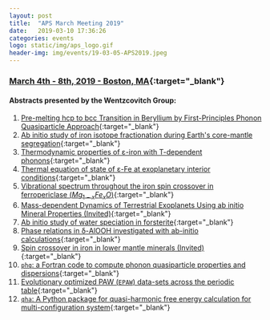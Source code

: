 ```yaml
---
layout: post
title:  "APS March Meeting 2019"
date:   2019-03-10 17:36:26
categories: events
logo: static/img/aps_logo.gif
header-img: img/events/19-03-05-APS2019.jpeg
---
```


### [March 4th - 8th, 2019 - Boston, MA](https://www.aps.org/meetings/meeting.cfm?name=MAR19){:target="_blank"}

#### Abstracts presented by the Wentzcovitch Group:

1. [Pre-melting hcp to bcc Transition in Beryllium by First-Principles Phonon Quasiparticle Approach](https://meetings.aps.org/Meeting/MAR19/Session/C17.5){:target="_blank"}
2. [Ab initio study of iron isotope fractionation during Earth's core-mantle segregation](https://meetings.aps.org/Meeting/MAR19/Session/H17.3){:target="_blank"}
3. [Thermodynamic properties of ε-iron with T-dependent phonons](https://meetings.aps.org/Meeting/MAR19/Session/H17.5){:target="_blank"}
4. [Thermal equation of state of ε-Fe at exoplanetary interior conditions](https://meetings.aps.org/Meeting/MAR19/Session/H17.12){:target="_blank"}
5. [Vibrational spectrum throughout the iron spin crossover in ferropericlase $(Mg_{1-x}Fe_xO)$](https://meetings.aps.org/Meeting/MAR19/Session/H17.13){:target="_blank"}
6. [Mass-dependent Dynamics of Terrestrial Exoplanets Using ab initio Mineral Properties (Invited)](https://meetings.aps.org/Meeting/MAR19/Session/K62.3){:target="_blank"}
7. [Ab initio study of water speciation in forsterite](https://meetings.aps.org/Meeting/MAR19/Session/L17.2){:target="_blank"}
8. [Phase relations in δ-AlOOH investigated with ab-initio calculations](https://meetings.aps.org/Meeting/MAR19/Session/L17.8){:target="_blank"}
9. [Spin crossover in iron in lower mantle minerals (Invited)](https://meetings.aps.org/Meeting/MAR19/Session/P62.4){:target="_blank"}
10. [``phq``: a Fortran code to compute phonon quasiparticle properties and dispersions](https://meetings.aps.org/Meeting/MAR19/Session/R17.5){:target="_blank"}
11. [Evolutionary optimized PAW (``EPAW``) data-sets across the periodic table](https://meetings.aps.org/Meeting/MAR19/Session/R17.6){:target="_blank"}
12. [``qha``: A Python package for quasi-harmonic free energy calculation for multi-configuration system](https://meetings.aps.org/Meeting/MAR19/Session/R17.7){:target="_blank"}
